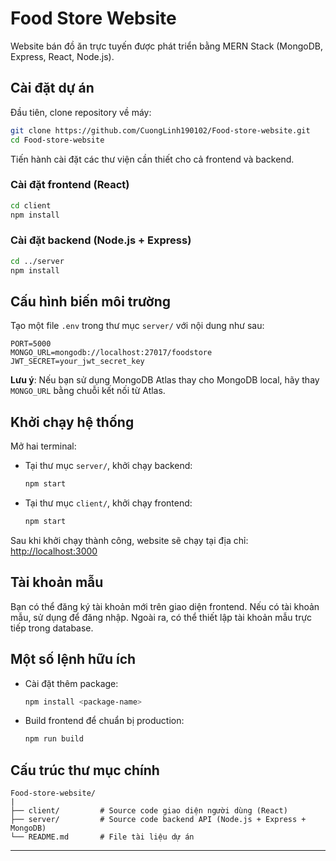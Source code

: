 # Food Store Website

Website bán đồ ăn trực tuyến được phát triển bằng MERN Stack (MongoDB, Express, React, Node.js).

## Cài đặt dự án

Đầu tiên, clone repository về máy:

```bash
git clone https://github.com/CuongLinh190102/Food-store-website.git
cd Food-store-website
```

Tiến hành cài đặt các thư viện cần thiết cho cả frontend và backend.

### Cài đặt frontend (React)

```bash
cd client
npm install
```

### Cài đặt backend (Node.js + Express)

```bash
cd ../server
npm install
```

## Cấu hình biến môi trường

Tạo một file `.env` trong thư mục `server/` với nội dung như sau:

```env
PORT=5000
MONGO_URL=mongodb://localhost:27017/foodstore
JWT_SECRET=your_jwt_secret_key
```

**Lưu ý**: Nếu bạn sử dụng MongoDB Atlas thay cho MongoDB local, hãy thay `MONGO_URL` bằng chuỗi kết nối từ Atlas.

## Khởi chạy hệ thống

Mở hai terminal:

- Tại thư mục `server/`, khởi chạy backend:

  ```bash
  npm start
  ```

- Tại thư mục `client/`, khởi chạy frontend:

  ```bash
  npm start
  ```

Sau khi khởi chạy thành công, website sẽ chạy tại địa chỉ: [http://localhost:3000](http://localhost:3000)

## Tài khoản mẫu

Bạn có thể đăng ký tài khoản mới trên giao diện frontend. Nếu có tài khoản mẫu, sử dụng để đăng nhập. Ngoài ra, có thể thiết lập tài khoản mẫu trực tiếp trong database.

## Một số lệnh hữu ích

- Cài đặt thêm package:

  ```bash
  npm install <package-name>
  ```

- Build frontend để chuẩn bị production:

  ```bash
  npm run build
  ```

## Cấu trúc thư mục chính

```
Food-store-website/
|
├── client/         # Source code giao diện người dùng (React)
├── server/         # Source code backend API (Node.js + Express + MongoDB)
└── README.md       # File tài liệu dự án
```

---

